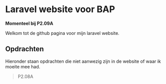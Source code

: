 # Laravel website voor BAP

__Momenteel bij P2.09A__

Welkom tot de github pagina voor mijn laravel website. 

## Opdrachten 

 Hieronder staan opdrachten die niet aanwezig zijn in de website of waar ik moeite mee had.
 
 > P2.08A 
 

 
